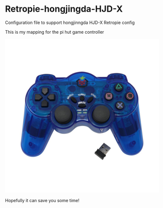# Retropie-hongjingda-HJD-X
Configuration file to support hongjinngda HJD-X Retropie config

This is my mapping for the pi hut game controller

<img src='images/controller.jpg'>

Hopefully it can save you some time!
